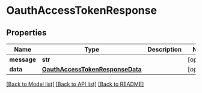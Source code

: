 # OauthAccessTokenResponse

## Properties
Name | Type | Description | Notes
------------ | ------------- | ------------- | -------------
**message** | **str** |  | [optional] 
**data** | [**OauthAccessTokenResponseData**](OauthAccessTokenResponseData.md) |  | [optional] 

[[Back to Model list]](../README.md#documentation-for-models) [[Back to API list]](../README.md#documentation-for-api-endpoints) [[Back to README]](../README.md)

